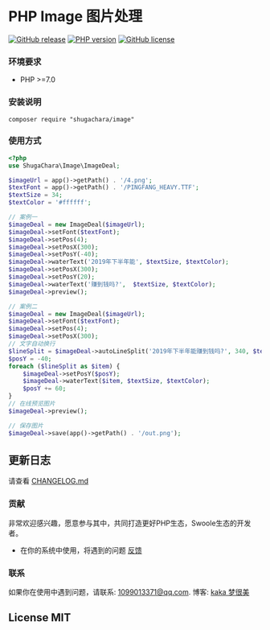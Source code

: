 # PHP Image 图片处理

[![GitHub release](https://img.shields.io/github/release/shugachara/image.svg)](https://github.com/shugachara/image/releases)
[![PHP version](https://img.shields.io/badge/php-%3E%207-orange.svg)](https://github.com/php/php-src)
[![GitHub license](https://img.shields.io/badge/license-MIT-blue.svg)](#LICENSE)

### 环境要求

* PHP >=7.0

### 安装说明

```
composer require "shugachara/image"
```

### 使用方式

```php
<?php 
use ShugaChara\Image\ImageDeal;

$imageUrl = app()->getPath() . '/4.png';
$textFont = app()->getPath() . '/PINGFANG_HEAVY.TTF';
$textSize = 34;
$textColor = '#ffffff';

// 案例一
$imageDeal = new ImageDeal($imageUrl);
$imageDeal->setFont($textFont);
$imageDeal->setPos(4);
$imageDeal->setPosX(300);
$imageDeal->setPosY(-40);
$imageDeal->waterText('2019年下半年能', $textSize, $textColor);
$imageDeal->setPosX(300);
$imageDeal->setPosY(20);
$imageDeal->waterText('赚到钱吗?',  $textSize, $textColor);
$imageDeal->preview();

// 案例二
$imageDeal = new ImageDeal($imageUrl);
$imageDeal->setFont($textFont);
$imageDeal->setPos(4);
$imageDeal->setPosX(300);
// 文字自动换行
$lineSplit = $imageDeal->autoLineSplit('2019年下半年能赚到钱吗?', 340, $textSize);
$posY = -40;
foreach ($lineSplit as $item) {
    $imageDeal->setPosY($posY);
    $imageDeal->waterText($item, $textSize, $textColor);
    $posY += 60;
}
// 在线预览图片
$imageDeal->preview();

// 保存图片
$imageDeal->save(app()->getPath() . '/out.png');
```

## 更新日志

请查看 [CHANGELOG.md](CHANGELOG.md)

### 贡献

非常欢迎感兴趣，愿意参与其中，共同打造更好PHP生态，Swoole生态的开发者。

* 在你的系统中使用，将遇到的问题 [反馈](https://github.com/shugachara/image/issues)

### 联系

如果你在使用中遇到问题，请联系: [1099013371@qq.com](mailto:1099013371@qq.com). 博客: [kaka 梦很美](http://www.ls331.com)

## License MIT
